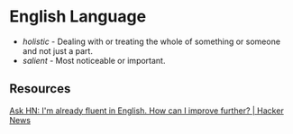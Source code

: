 # English Language

- *holistic* - Dealing with or treating the whole of something or someone and not just a part.
- *salient* - Most noticeable or important.

## Resources

[Ask HN: I'm already fluent in English. How can I improve further? | Hacker News](https://news.ycombinator.com/item?id=23016268)